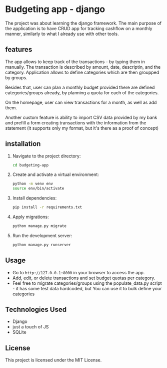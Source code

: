 # Budgeting app - django
The project was about learning the django framework. The main purpose of the application is to have CRUD app for tracking cashflow on a monthly manner, similarly to what I already use with other tools.

## features
The app allows to keep track of the transactions - by typing them in manually. The transaction is described by amount, date, descriptin, and the category. 
Application allows to define categories which are then groupped by groups. 

Besides that, user can plan a monthly budget provided there are defined categories/groups already, by planning a quota for each of the categories. 

On the homepage, user can view transactions for a month, as well as add them.

Another custom feature is ability to import CSV data provided by my bank and prefill a form creating transactions with the information from the statement (it supports only my format, but it's there as a proof of concept)

## installation
1. Navigate to the project directory:
   ```bash
   cd budgeting-app
   ```
2. Create and activate a virtual environment:
   ```bash
   python -m venv env
   source env/bin/activate 
   ```
3. Install dependencies:
   ```bash
   pip install -r requirements.txt
   ```
4. Apply migrations:
   ```bash
   python manage.py migrate
   ```
5. Run the development server:
   ```bash
   python manage.py runserver
   ```
## Usage
- Go to `http://127.0.0.1:8000` in your browser to access the app.
- Add, edit, or delete transactions and set budget quotas per category.
- Feel free to migrate categories/groups using the populate_data.py script - it has some test data hardcoded, but You can use it to bulk define your categories
## Technologies Used
- Django
- just a touch of JS
- SQLite

## License
This project is licensed under the MIT License.
